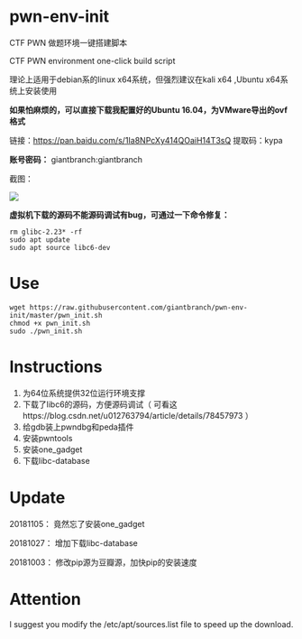 # pwn-env-init

CTF PWN 做题环境一键搭建脚本

CTF PWN environment one-click build script

理论上适用于debian系的linux x64系统，但强烈建议在kali x64 ,Ubuntu x64系统上安装使用

**如果怕麻烦的，可以直接下载我配置好的Ubuntu 16.04，为VMware导出的ovf格式**

链接：https://pan.baidu.com/s/1Ia8NPcXy414QOaiH14T3sQ 
提取码：kypa 

**账号密码：** giantbranch:giantbranch

截图：

![](https://raw.githubusercontent.com/giantbranch/pwn-env-init/master/img/png.png)

**虚拟机下载的源码不能源码调试有bug，可通过一下命令修复：**

```
rm glibc-2.23* -rf
sudo apt update
sudo apt source libc6-dev
```

# Use

```
wget https://raw.githubusercontent.com/giantbranch/pwn-env-init/master/pwn_init.sh
chmod +x pwn_init.sh
sudo ./pwn_init.sh
```

# Instructions

1. 为64位系统提供32位运行环境支撑
2. 下载了libc6的源码，方便源码调试（ 可看这https://blog.csdn.net/u012763794/article/details/78457973 ）
3. 给gdb装上pwndbg和peda插件
4. 安装pwntools
5. 安装one_gadget
6. 下载libc-database

# Update

20181105：   竟然忘了安装one_gadget

20181027：   增加下载libc-database

20181003：   修改pip源为豆瓣源，加快pip的安装速度

# Attention

I suggest you modify the /etc/apt/sources.list file to speed up the download.
